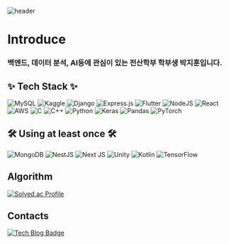 ![header](https://capsule-render.vercel.app/api?type=wave&color=auto&height=300&section=header&text=welcome&fontSize=90)

<h1>Introduce</h1>

<h3>백엔드, 데이터 분석, AI등에 관심이 있는 전산학부 학부생 박지훈입니다.</h3>


<h2>✨ Tech Stack ✨</h2>

![MySQL](https://img.shields.io/badge/mysql-4479A1.svg?style=for-the-badge&logo=mysql&logoColor=white)
![Kaggle](https://img.shields.io/badge/Kaggle-035a7d?style=for-the-badge&logo=kaggle&logoColor=white)
![Django](https://img.shields.io/badge/django-%23092E20.svg?style=for-the-badge&logo=django&logoColor=white)
![Express.js](https://img.shields.io/badge/express.js-%23404d59.svg?style=for-the-badge&logo=express&logoColor=%2361DAFB)
![Flutter](https://img.shields.io/badge/Flutter-%2302569B.svg?style=for-the-badge&logo=Flutter&logoColor=white)
![NodeJS](https://img.shields.io/badge/node.js-6DA55F?style=for-the-badge&logo=node.js&logoColor=white)
![React](https://img.shields.io/badge/react-%2320232a.svg?style=for-the-badge&logo=react&logoColor=%2361DAFB)
![AWS](https://img.shields.io/badge/AWS-%23FF9900.svg?style=for-the-badge&logo=amazon-aws&logoColor=white)
![C](https://img.shields.io/badge/c-%2300599C.svg?style=for-the-badge&logo=c&logoColor=white)
![C++](https://img.shields.io/badge/c++-%2300599C.svg?style=for-the-badge&logo=c%2B%2B&logoColor=white)
![Python](https://img.shields.io/badge/python-3670A0?style=for-the-badge&logo=python&logoColor=ffdd54)
![Keras](https://img.shields.io/badge/Keras-%23D00000.svg?style=for-the-badge&logo=Keras&logoColor=white)
![Pandas](https://img.shields.io/badge/pandas-%23150458.svg?style=for-the-badge&logo=pandas&logoColor=white)
![PyTorch](https://img.shields.io/badge/PyTorch-%23EE4C2C.svg?style=for-the-badge&logo=PyTorch&logoColor=white)

<h2>🛠 Using at least once 🛠</h2>

![MongoDB](https://img.shields.io/badge/MongoDB-%234ea94b.svg?style=for-the-badge&logo=mongodb&logoColor=white)
![NestJS](https://img.shields.io/badge/nestjs-%23E0234E.svg?style=for-the-badge&logo=nestjs&logoColor=white)
![Next JS](https://img.shields.io/badge/Next-black?style=for-the-badge&logo=next.js&logoColor=white)
![Unity](https://img.shields.io/badge/unity-%23000000.svg?style=for-the-badge&logo=unity&logoColor=white)
![Kotlin](https://img.shields.io/badge/kotlin-%237F52FF.svg?style=for-the-badge&logo=kotlin&logoColor=white)
![TensorFlow](https://img.shields.io/badge/TensorFlow-%23FF6F00.svg?style=for-the-badge&logo=TensorFlow&logoColor=white)

<h2>Algorithm</h2>

[![Solved.ac Profile](http://mazassumnida.wtf/api/v2/generate_badge?boj=pjh0490)](https://solved.ac/pjh0490/)


<h2>Contacts</h2>

[![Tech Blog Badge](http://img.shields.io/badge/-Tech%20blog-black?style=flat-square&logo=github&link=https://learncom1234.tistory.com/)](https://learncom1234.tistory.com/)


